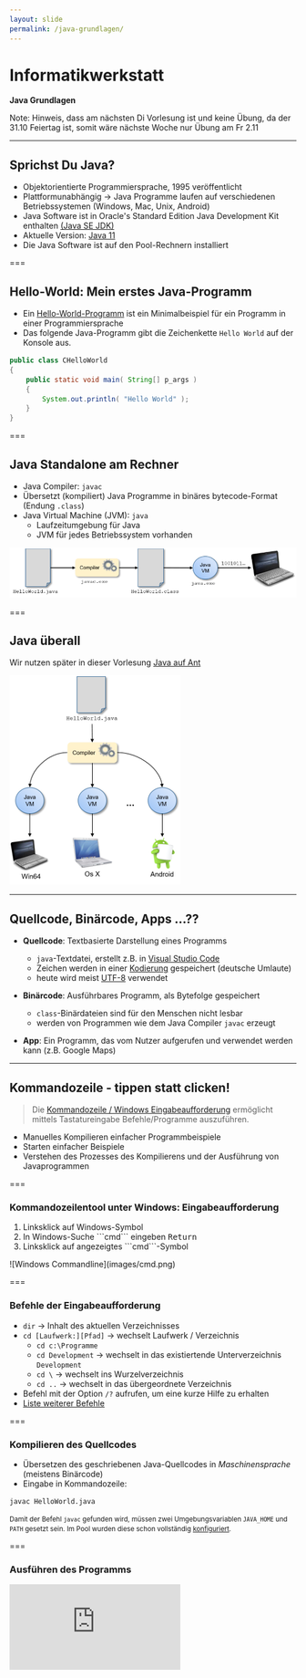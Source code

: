```yaml
---
layout: slide
permalink: /java-grundlagen/
---
```


# Informatikwerkstatt
__Java Grundlagen__

Note: Hinweis, dass am nächsten Di Vorlesung ist und keine Übung, da der 31.10 Feiertag ist, somit wäre nächste Woche nur Übung am Fr 2.11

---

## Sprichst Du Java?

* Objektorientierte Programmiersprache, 1995 veröffentlicht
* Plattformunabhängig &rarr; Java Programme laufen auf verschiedenen Betriebssystemen (Windows, Mac, Unix, Android)
* Java Software ist in Oracle's Standard Edition Java Development Kit enthalten [(Java SE JDK)](https://www.oracle.com/technetwork/java/javase/overview/index.html)
* Aktuelle Version: [Java 11](http://jdk.java.net/11/)
* Die Java Software ist auf den Pool-Rechnern installiert

===

## Hello-World: Mein erstes Java-Programm

- Ein [Hello-World-Programm](https://de.wikipedia.org/wiki/Hallo-Welt-Programm) ist ein Minimalbeispiel für ein Programm in einer Programmiersprache
- Das folgende Java-Programm gibt die Zeichenkette ```Hello World``` auf der Konsole aus.

```java
public class CHelloWorld
{
	public static void main( String[] p_args )
	{
		System.out.println( "Hello World" );
	}
}
```

===

## Java Standalone am Rechner
 
- Java Compiler: ```javac```
- Übersetzt (kompiliert) Java Programme in binäres bytecode-Format (Endung ```.class```)
- Java Virtual Machine (JVM): ```java```
    - Laufzeitumgebung für Java
    - JVM für jedes Betriebssystem vorhanden

![Build-Prozess](images/java-process.png#center)

===

## Java überall

Wir nutzen später in dieser Vorlesung [Java auf Ant](/android-grundlagen/)

![Deployment](images/java-cross-pf.png#center)

---

## Quellcode, Binärcode, Apps ...??

- **Quellcode**: Textbasierte Darstellung eines Programms
    - ```java```-Textdatei, erstellt z.B. in [Visual Studio Code](https://code.visualstudio.com/)
   	- Zeichen werden in einer [Kodierung](https://de.wikipedia.org/wiki/Zeichenkodierung) gespeichert (deutsche Umlaute)
    - heute wird meist [UTF-8](https://de.wikipedia.org/wiki/UTF-8) verwendet

- **Binärcode**: Ausführbares Programm, als Bytefolge gespeichert
    - ```class```-Binärdateien sind  für den Menschen nicht lesbar
    - werden von Programmen wie dem Java Compiler ```javac``` erzeugt

- **App**: Ein Programm, das vom Nutzer aufgerufen und verwendet werden kann (z.B. Google Maps)

---

## Kommandozeile - tippen statt clicken!

> Die [Kommandozeile / Windows Eingabeaufforderung](https://de.wikipedia.org/wiki/Kommandozeile) ermöglicht mittels Tastatureingabe Befehle/Programme auszuführen. 

- Manuelles  Kompilieren einfacher Programmbeispiele
- Starten einfacher Beispiele
- Verstehen des Prozesses des Kompilierens und der Ausführung von Javaprogrammen

===

### Kommandozeilentool unter Windows: Eingabeaufforderung

<div class="flex">
<div><ol><li>Linksklick auf Windows-Symbol</li><li>In Windows-Suche ```cmd``` eingeben <kbd>Return</kbd></li><li>Linksklick auf angezeigtes ```cmd```-Symbol</li></ol></div>
<div>
![Windows Commandline](images/cmd.png)
</div>
</div>

===

### Befehle der Eingabeaufforderung

- ```dir``` &rarr; Inhalt des aktuellen Verzeichnisses
- ```cd [Laufwerk:][Pfad]``` &rarr; wechselt Laufwerk / Verzeichnis
	- ```cd c:\Programme```
	- ```cd Development``` &rarr; wechselt in das existiertende Unterverzeichnis ```Development```
    - ```cd \``` &rarr; wechselt ins Wurzelverzeichnis
    - ```cd ..``` &rarr; wechselt in das übergeordnete Verzeichnis
- Befehl mit der Option ```/?``` aufrufen, um eine kurze Hilfe zu erhalten
- [Liste weiterer Befehle](https://de.wikibooks.org/wiki/Batch-Programmierung:_Wichtige_DOS-Kommandos)

===
 
### Kompilieren des Quellcodes

- Übersetzen des geschriebenen Java-Quellcodes in _Maschinensprache_ (meistens Binärcode)
- Eingabe in Kommandozeile:

```shell
javac HelloWorld.java
```

<small>Damit der Befehl ```javac``` gefunden wird, müssen zwei Umgebungsvariablen ```JAVA_HOME``` und ```PATH``` gesetzt sein. Im Pool wurden diese schon vollständig [konfiguriert](https://docs.oracle.com/javase/10/install/installation-jdk-and-jre-microsoft-windows-platforms.htm). </small>

===

### Ausführen des Programms

<iframe class="video" src="https://player.vimeo.com/video/287916699" frameborder="0" webkitallowfullscreen mozallowfullscreen allowfullscreen />

```shell
java HelloWorld
```

---

## @Let's try

1. Starte _Visual Studio Code_
2. Erstelle leere Datei mit dem Namen ```CHelloWorld.java```
3. Kopiere oder schreibe den Beispielcode des [Hello-World-Programms](#/1/1) __exakt wie angegeben__ in die Datei
4. Speichere die Datei auf dem Desktop
5. Öffne die _Eingabeaufforderung_
6. Schau mittels ```dir``` wo der Desktop ist
7. Wechsel mit ```cd``` auf den Desktop
8. Kompiliere das Programm
9. Führe das Programm aus

---

## Aufbau eines Java-Programms

- Betrachten wir noch einmal unser [HelloWorld-Programm](#/1/1)
- Quelldatei enthält Klasse ```CHelloWorld```
    - *Achtung*: Groß-/Kleinschreibung wird in Java generell unterschieden!
- Die ```CHelloWorld``` Klasse hat eine [Methode](/oop-grundlagen/#/6) ```main``` zum Starten des Programms 

===

### Klassen 
	
- Zentrale Einheit der [objektorientierten Programmierung](/oop-grundlagen/). 
- Programmcode ist in Klassen organisiert
- Jede Klasse hat einen Namen (z.B. ```CHelloWorld```)
- Konvention: Name der Klasse = Name der Quelldatei, die die Klasse enthält und Prefix ```C``` für Klasse / Class

===

### Methoden

- Strukturieren den Code einer Klasse
- [Methode](/oop-grundlagen/#/8) beschrieben durch
	- Rückgabewert (```void``` = Methode gibt keinen Wert zurück)
	- Name (```main```)
	- Eingabeparameter (optional), beschrieben durch 
		- Typ, z.B. ```String[]``` bezeichnet Liste ([Array](#/14)) von Zeichenketten
		- Name ```p_args``` 
	- Rumpf mit Anweisungen, in ```{ ... }``` eingefasst
- [Methoden](/oop-grundlagen/#/8) und Klassen können außerdem sog. Modifikatoren haben (z.B. ```public```, oder ```public static``` (siehe [Objekt-Orientierte Programmierung Grundlagen](/oop-grundlagen/))

---

## Java Schlüsselwörter

* Java besitzt [50 reservierte Schlüsselwörter](https://en.wikipedia.org/wiki/List_of_Java_keywords), die in der Sprachdefinition festgelegt sind.
* Sie definieren den Grundwortschatz der Programmiersprache, grundlegende Befehle
* Im [HelloWorld-Programm](#/1/1) haben wir bereits einige davon kennen gelernt: ```public```, ```class```, ```static```, ```void```
* Schlüsselwörter dürfen nicht als Variablen-, Funktions-, Methoden-, Klassennamen benutzt werden

---

## Datentypen

- Alle Daten, die in Java-Programmen verarbeitet werden, müssen einen wohldefinierten Datentyp haben
- Jeder Datentyp hat einen Namen und definiert einen Wertebereich
- Java enthält vordefinierte (primitive) Basisdatentypen 

===

### Standard-Datentypen

| Datentyp | Wertebereich | Größe |
|--|--|
| boolean | ```true``` und ```false``` | 1 Byte |
| byte | Ganze Zahlen ($\mathbb{Z}$) von -128 bis 127 | 1 Byte |
| int| Ganze Zahl ($\mathbb{Z}$) | 4 Byte | 
| double| Fliesskommazahl ($\mathbb{R}$) | 8 Byte | 
| char | Einzelne Zeichen z.B. `'a'` | 2 Byte  |
| String| Zeichenkette z.B. `"Hello World!"` | dynamisch, max. $2^{31}-1$ Zeichen |

===

### @Profis

Warum  gibt es verschiedene Datentypen für Zahlenwerte?
Man könnte doch für alles `double` verwenden ...

---

## Variablen

> Variablen sind Kartons im Speicher, in die wir etwas rein tun können. Es gibt spezielle Kartons für Schuhe, große Kartons für den TFT Monitor mit Polsterung... Datentypen bestimmen, welche Art des Wertes in die Variable rein kommt

```java    
public class CHelloWorld
{

    public static void main( String[] p_args )
    {
        // Variable wird Methode als Parameter übergeben
        final String l_message = "Hello World";
        System.out.println( l_message );
    }
}
```

===

### Zuweisung

<span class="rrd" data-rrd="Diagram( Optional( Terminal('final'), 'skip'), NonTerminal('Datentyp'),NonTerminal('Variablenname'),Optional(Sequence(Terminal('='),Choice(0,Sequence(Terminal('new'),NonTerminal('Klasse')),NonTerminal('Wert'))), 'skip'),Terminal(';'))"></span>

- _Variablendeklaration_ ist der Teil _vor_ dem ```=```
- _Variablenzuweisung_ ist der Teil _hinter_ dem ```=```
- ```=``` nennt man Zuweisungsoperator, es wird von rechts nach links gelesen, d.h. das was auf der rechten Seite steht, wird in die links stehende Variable geschrieben
- Modifikator ```final``` ermöglicht Variablen nicht _schreibbar_ zu machen, d.h. der Wert ist unveränderbar

===

### Verwendung von Variablen bei Aufrufen

- Die Variable `l_message` wird deklariert und ihr Wert direkt zugewiesen
- Der Wert der Variable wird dann an die [Methode](/oop-grundlagen/#/8) ```println``` übergeben und dort weiterverarbeitet.

```java	
public static void main( String[] p_args )
{
        // Variable wird Methode als Parameter übergeben
        final String l_message = "Hello World";
        System.out.println( l_message );
}
```

=== 

### main-Methode
 
- Programme wie unser [HelloWorld-Beispiel](#/1/1) , die eine ```main```-[Methode](/oop-grundlagen/#/8) haben, sind *ausführbar*.
- Ausführung: Aufruf / Abarbeitung, des Inhaltes von ```main```
- Das Argument ```String[] p_args``` kann genutzt werden, um bei dem Aufruf des Programms über die Kommandozeile Parameter an es zu übergeben.

---

## Typumwandlung

Typumwandlung (engl. *Casting*) ist die Umwandlung eines Datentyps in einen anderen

```java
public class CTypeUmwandlung
{
    public static void main( final String[] p_args )
    {
        final byte l_byte = 1;

        // implizites Casting
        final int l_toint = l_byte;
        final double l_todouble = l_toint;

        System.out.println( "Ausgabe: " + l_byte + "    " + l_toint + "    " + l_todouble );
    }
}
```

===

### @Let's try

1. Erstelle ein Programm aus dem [gezeigtem Code](#/9)
2. Kompiliere das Programm und führe es aus 

&rArr; Was beobachtest Du?

===

### @Let's try

1. Ergänze in das [Programm](#/9) als letzte Zeilen

    ```java
    final String l_text = Integer.toString( l_toint );
    System.out.println( "Textausgabe: " + l_text );
    ```

2. Kompiliere das Programm und führe es aus 

&rArr; Was beobachtest Du? Wie kannst Du es erklären?

&rArr; Versuche, das Programm so umzuschreiben, dass es mit der Variable ```l_todouble``` funktioniert?

---

### Implizites vs. explizites Casting

- *Erweiterndes Casting* (```int``` &rarr; ```double```) &rarr; Compiler führt es automatisch durch (implizites Casting)
- *Einschränkendes Casting* (```double``` &rarr; ```int```) &rarr; muss explizit vom Programmierer gemacht werden
- Bei einem expliziten Casting können [Runtime-Fehler](#/18) auftreten

    ```java
    final double l_pi =  3.14159;
    //explizites casting
    final int l_pi_int = (int) l_pi;
    ```

- *Schlechter Code-Stil*, da ein _expliziter Cast_ immer ein Hinweis auf einen nicht richtig definierten Typ ist, besser ist 
ein generischer Typ

    ```java
    final Number l_pi = 3.14159;
    final int l_pi_int = l_pi.intValue();
    final double l_pi_double = l_pi.doubleValue();
    ```
    
===
    
### @Let's try

Führe den [Code](#/10/2) aus und gib die Werte von `l_pi_int` und `l_pi` aus! Was beobachtest Du?

Note: kein Compiler-Fehler, aber nur ganzzahliger Anteil!

---

## Größer, Kleiner, Gleich - Vergleiche und Operatoren

- In Java kann man eine größe Anzahl von [Standard-Operatoren](https://de.wikibooks.org/wiki/Java_Standard:_Operatoren) nutzen
- Einen kennen wir schon: Operator ```A=B``` weist ```A``` den Wert in ```B``` zu 
- Mit arithmetischen Operatoren (z.B. ```+```, ```-```) kann man rechnen. Übersicht [hier](https://de.wikibooks.org/wiki/Java_Standard:_Operatoren#Arithmetische_Operatoren)
- Vergleichs-Operatoren (z.B. ```>```, ```!=```, ```>=```) drücken Bedingungen für Verzweigungen eines Programms aus. Übersicht [hier](https://de.wikibooks.org/wiki/Java_Standard:_Operatoren#Operatoren_f%C3%BCr_Vergleiche)
- Übliche mathematische Präzedenzregeln für Operatoren (z.B. "Punktrechnung vor Strichrechnung"). Übersicht [hier](https://de.wikibooks.org/wiki/Java_Standard:_Operatoren)
- Im Zweifelsfall: Klammern setzen!

===

### @Let's try

```java
int i = 2;
int j = 2 * i;
int k = 4 * ( i + j) / 2;
int l = 4 * i + j / 2;
System.out.println("k = " + k);
System.out.println("l = " + l);
```
    
===

### Test auf Gleichheit

- Vorsicht beim Test auf Gleichheit bei Objekten
- Operator `==` prüft Gleichheit der Speicherstellen

    ```java
    int  i=1;
    int  j=1;
    // Ergebnis: true
    System.out.println( i == j );
    ```

- bei String und anderen Objekten: Test mit [Methode](/oop-grundlagen/#/8) `equals()`

    ```java
    // neues String-Objekt wird erzeugt
    String s1 = new String("maus");
    String s2 = new String("maus");

    // false
    System.out.println( s1 == s2 );
    // true
    System.out.println( s1.equals( s2 ) ); 
    ```

&rArr; Kannst Du dieses Ergebnis erklären?

Note: In ```s1.equals(s2)``` muss ```s1``` initialisiert sein &rarr; prüfen mit ```Objects.nonNull(s1)```

---

## Bedingte Anweisungen - if-else

<span class="rrd" data-rrd="Diagram( Sequence( Terminal('if'), NonTerminal('( Bedingung )'), NonTerminal('{ ... }'), Optional( Sequence( Terminal('else'), NonTerminal('{ ... }') ) ) ) )"</span>

- Blöcke mit mehreren Anweisungen in geschweifte Klammern einfassen!
- Wenn Bedingung erfüllt ist, wird Anweisungsblock ausgeführt; sonst übersprungen.

    ```java
    int a = 2;
    if ( a > 0 ) 
        System.out.println( a + " ist positiv" );

    if ( a <= 0 ) 
        System.out.println(a + "ist nichtpositiv");
    ```

- Entweder-Oder
    
    ```java
    if ( a > 0 ) 
        System.out.println(a + " ist positiv");
    else 
        System.out.println(a + "ist nichtpositiv");
    ```

===

### Ternärer Operator - if-else Kurzform

<span class="rrd" data-rrd="Diagram( Sequence( NonTerminal('Bedingung'), Terminal('?'), NonTerminal('Wert bei True'), Terminal(':'), NonTerminal('Wert bei False') ) )"></span>

- Als Zuweisung 

    ```java
    String l_result = (a > 0) ? "Wert ist positiv" : "Wert ist nicht positiv";
    ```

- Oder etwas eleganter als Parameter

    ```java
    System.out.println(a + " ist " + ((a > 0) ? "positiv" : "nichtpositiv"));
    ```

===

## @Let's try

1. Erstellt eine Klasse ```Example1``` (Datei ```Example1.java```) mit einer ```main```-Methode.
2. Probiert die obigen Beispiele für ```if-else``` und den ternären Operator aus!

===

### @Profis

1. Macht Euch mit der ```switch-case``` Anweisung vertraut, siehe [Link](https://docs.oracle.com/javase/tutorial/java/nutsandbolts/switch.html)!
2. Schreibt ein selbstgewähltes Beispielprogramm, das ```switch-case``` nutzt!

---

## @Home

Betrachte die beiden folgenden ```if-else``` Anweisungen

1. Überlege, welcher Teil der Anweisungen ausgeführt wird u. warum 
2. Schreibe für jede Anweisung ein Java-Programm; wähle geeignete Ausgaben, um die Ausführung nachvollziehen zu können.

```java
// Anweisung 1				
int a = 5;
int b = 6;	
if ( a < b )
{ 
    a = b; 
}			
else
{
    b = a;
}
```

```java
// Anweisung 2
int a = 5;
int b = 6;
int c = 7;
if (a > b )
{
   a = b;
}
else
{
	if ( a < c ) 
    { 
        a = c; 
    }
}
```
    
Note: Anweisung 1: 5<6, also wird a=b ausgeführt (if-Zweig) Anweisung 2: a <= b, deshalb zunächst else-Zweig, dann wg a < c der if-Zweig

---

## Arrays

- Container mit fester Anzahl von Werten (Details [hier](https://docs.oracle.com/javase/tutorial/java/nutsandbolts/arrays.html))
- alle Elemente sind vom [gleichen Typ](#/7)
- Arrays können in andere Arrays verschachtelt werden
- Elemente über eine Index-Variable beginnend bei 0 bis _Anzahl Elemente - 1_
- Beispiel aus [HelloWorld](#/1/1):  ```String[] p_args```

![Array Aufbau](images//array.png)

===

### Array anlegen / initialisieren

- Eindimensionaler Array &rarr; Aufzählung in geschweiften Klammern

    ```java
int[] l_highscores = {1000, 850, 600};
    ```

- Eindimensionaler Array &rarr; leeren Array erzeugen und einzeln mit Werten füllen

    ```java
int[] l_highscores = new int[10];
l_highscores[0] = 471;   ```

- Mehrdimensionaler Array &rarr; leerer Array mit ```new``` und zwei Größen erzeugt

     ```java
// Namenstabelle mit 10 Zeilen, 15 Spalten
String[][] l_tabelle = new String[10][15];
l_tabelle[7][8] = "Steffi";
    ```

===

### Zugriff auf Array mit ```new```

- Adressieren des gesuchten Feldes mit Indexvariable

```java
int[] l_highscores = {1000, 850, 600};

// Variable erhält den Wert aus dem ersten Element 1000
final int l_erstes = l_highscores[0];
```

- Arrayelemente durchlaufen (iterieren) mit `for`-Schleife

```java
for ( int i = 0; i < l_highscores.length; i++ )
    System.out.println(l_highscores[i]); 
```

- Häufiger Fehler: Ungültiger Wert für Index &rarr; führt zu Laufzeitfehler

```java
final int[] highscores = {1000, 850, 600};
//Zugriff auf viertes Element, das nicht existiert
final int l_wert = highscores[3]; 
``` 

===

### Collections

<!-- Packages haben wir noch nicht eingeführt ... -->
<!-- was ist es, kurz fassen und auf Listen & Sets beschränken -->

- Datenstrukturen (hier [Collections](https://docs.oracle.com/javase/tutorial/collections/index.html)), als Java Bibliothek, werden zur Speicherung von Daten verwendet
- Beispiel Liste: Klasse ```java.util.ArrayList``` &rarr; dynamischer Array (keine feste Länge)

```java
// importiere die Klasse
import java.util.ArrayList; 

public class CMeineListe
{
    public static void main( final String[] p_args )
    {
        // erzeuge neue Liste
        final ArrayList<String> l_betreuer  =  new  ArrayList<>();

        // füge Elemente ein
        l_betreuer.add( "Phil" );
        l_betreuer.add( "Steffi");
        l_betreuer.add( "Jörg" );

        // gib alle Elemente aus (for-Schleife s.u.)
        for ( final String l_name : l_betreuer)
            System.out.println( l_name );
    }
}
```

===

### @Let's try
 Schreibe zunächst ein kleines Programm, in dem Du 

1. einen ```Array``` deiner Wahl deklarierst,
2. ihn initialisierst,
3. seine Werte ausliest und ausgibst 

===
    
### @Profis

Schreibe ein weiteres Programm, in dem Du 

1. eine ```ArrayList``` deiner Wahl deklarierst
2. sie mit Werten füllst
3. und  ihre Werte ausliest und ausgibst 

---

## Spiel's noch einmal, Sam ... - Schleifen

<!-- for, while und do-while Schleifen, wann benutzt man was anhand eines einfachen zu erklärenden Beispiels -->
- Mit Schleifen könnt Ihr eine Codesequenz mehrfach ausführen
- Z.B. alle Elemente einer Liste ausgeben
- Schleifen haben eine Abbruchbedingung (z.B. Ende der Liste erreicht)
- Es gibt auch Endlosschleifen (s.u.).
- Java bietet unterschiedliche Kontrollstrukturen für Schleifen, z.B.
	- ```for``` (etwas veraltet)
	- ```for each``` 
	- ```while```
	- ```do while``` (erzwingt mindestens einen Durchlauf) 

===

### For each

- die ```for each```-Schleife haben wir im obigen ```ArrayList```-Beispiel schon kennengelernt
- Sie dient zum einfachen Durchlaufen listenartiger Datenstrukturen und Arrays
- Anm.: Das Wort "each" kommt darin nicht vor. Man nennt sie so, um sie von der ```for```-Schleife zu unterscheiden

```java
final ArrayList<String> someList = new ArrayList<>();
// füge "Äpfel", "Birnen", "Pflaumen" zu someList hinzu
for ( final String item : someList )
    System.out.println(item);
```

<small>Da im Rumpf der `for each` Anweisung nur Kopien der Listenelemente verarbeitet werden, kann man damit keine Elemente der Liste ändern oder löschen!</small>

===

### While / Do-While

- Wenn die Anzahl der Wiederholungen eines Codeblocks nicht vorab bekannt ist, sondern nach jedem Durchlauf eine Bedingung überprüft werden muss, nutzen wir die `while-`Schleife
- z.B. wir schauen so lange alle 5 Sekunden in den Briefkasten, bis ein Brief drinnen liegt

```
// Pseudocode - dient nur zum Erklären des Prinzips
// Zum Speichern der Mail
Mail m = null{ // Mache weiter, solange noch keine Mail da ist
        
while ( Objects.isNull(m) )
{
    // Schaue nach Mail
    m = Mailbox.lookup(); 
    // Warte 5 Sekunden
    Thread.sleep(5000); 
}    
// Endlich!! Wir können unsere Mail lesen
m.read();
```

- Und hier noch ein Beispiel für `do-while`

```java
int count = 1;
// der Rumpf der Schleife wird bei do-while mindestens einmal ausgeführt
do
{ 
    System.out.println( "Count is: " + count );
    count++;
}
while ( count < 11 ); 
```

---

## Infinity Loop

Wie kann man ein Programm erzeugen, das nie anhält?
&rarr; Antwort: Whileschleife, die nie abbricht<sup>1</sup>

```java
while ( true )
{
    // einatmen  ... ausatmen
}
```
     
- Es gibt Fälle, in denen Endlosschleifen beabsichtigt sind.
- Manchmal entstehen sie aber unbeabsichtigt - durch Programmierfehler

<small>Das lernt man noch einmal in der _Informatik 3 - theoretische Informatik_ bei dem Thema [Halteproblem](https://de.wikipedia.org/wiki/Halteproblem)</small>

===

### Oh weh, was macht mein Programm??
 
```java
public class Endless
{
    public static void  main( String[] p_args )
    {
        int n = 0;
        int m = 0;
        while ( n < 11 )
        {
           System.out.println("Count is: "  + n);
           m++;
        }
    }
}
    ```
     
- Endlosschleifen sind ein einfaches Rezept <i class="em em-astonished"></i>, die CPU komplett auszulasten
- Wenn Ihr das Programm über die Eingabeaufforderung gestartet habt, könnt Ihr es dort mit der Tastenkombination <kbd>Strg</kbd>+<kbd>C</kbd> beenden.
- Manchmal ist es aber nicht so einfach ...

===

### Kill it - Der Task-Manager

Wenn ein Programm "hängt", ist es manchmal unvermeidbar, den Prozess zu beenden, in dem das Programm läuft

1. Rechtsklick auf Datumsanzeige in Windows-Taskleiste
2. Im Menu Task-Manager auswählen
3. "Hängenden" Prozess (hier: Windows-Befehlsprozessor) suchen
4. Rechtsklick  darauf, "Task beenden" auswählen
5. Fertig!

===

### Just Kill-it now

<iframe class="video" src="https://player.vimeo.com/video/288322168" frameborder="0" webkitallowfullscreen mozallowfullscreen allowfullscreen />

---

## @Let's try

- Versuche, die obigen Beispiele selbst zum Laufen zu bringen. 
	- for each, 
	- while / do while
	- Endlosschleife und Folgenbeseitigung

---

### @Profis - Lambda-Expression & Streaming-API

- Wer sich gerade langweilt, weil alles viel zu einfach ist:
- Macht Euch selbst mit zwei fortgeschritteneren Konzepten für die effiziente (und parallele) Verarbeitung großer Datenstrukturen / Datenmengen in Java vertraut.
	- [Lambda-Ausdrücke](https://docs.oracle.com/javase/tutorial/java/javaOO/lambdaexpressions.html)
	- [Java Streaming](https://www.oracle.com/technetwork/articles/java/ma14-java-se-8-streams-2177646.html)
- Quellen zum "Reinschnuppern":
	- [Erste Schritte](https://blog.codecentric.de/2013/10/java-8-erste-schritte-mit-lambdas-und-streams/)
	- [java 8 streams](https://www.baeldung.com/java-8-streams)
	- [Stream tutorial](https://winterbe.com/posts/2014/07/31/java8-stream-tutorial-examples/)

---

## Fehler - Exception

- Fehler in Programmen, z.B.
	- Division durch 0
	- Zugriff auf einen nicht existierenden Array-Index
	- Zugriff auf ein noch nicht erzeugtes Objekt
- Diese Fehler werden in Java als _Exception_ (Ausnahme) bezeichnet 
- Sie treten zur Laufzeit ein (deshalb: [RuntimeException](https://docs.oracle.com/javase/10/docs/api/index.html?java/lang/RuntimeException.html))
- Unbehandelt führen sie zu  Abstürzen oder unerwünschten Programmzuständen 
- In Java werden Ausnahmen von der JVM oder von Java-Programmen "geworfen" (throw) 

===

### @Let's try: Ein Beispiel

Lasst das folgende Beispiel laufen - was passiert?

```java
public class Div0Fehler
{
    public  static  void  main( String[] p_args )
    {
        int  zaehler = 5;
        int  nenner = 0;
        int  ergebnis  = zaehler / nenner;
        System.out.println("Ergebnis: "  + ergebnis);
    }
}
```

===

### Fang den Fehler - try-catch

- Java verwendet das sogenannte _Try-Catch Modell_ zur Ausnahmebehandlung
- Code, in dem eine Ausnahme auftreten kann, wird in einen _Catch_-Block eingeschlossen.
- Dahinter wird ein _Try_-Block angegeben, der bestimmt, was im Falle des Auftretens von Ausnahmen zu tun ist.
- Wir erweitern den Rumpf der ```main```-Methode unserer `Div0Fehler`-Klasse
    
    ```java
      int  ergebnis=0;
      try{ //
        int  zaehler=5;
        int  nenner=0;
        ergebnis = zaehler / nenner;
      } 
      catch (ArithmeticException  e)
      { 
        // try-Block wird beendet!
        System.out.println(e.toString());
        System.out.println("Sorry, Du hast durch null geteilt! Probiere es nochmal!");
      }
      System.out.println("Ergebnis: "  + ergebnis);
    ```

- So kann der Programmierer sinnvoll auf Ausnahmen reagieren 

===

### @Profis: Diskussion

- Ist es sinnvoll, auf Laufzeitfehler wie z.B. Division durch Null mit try-catch zu reagieren?
- Wie könnte man den Fall sinnvoll abfangen, in dem der Nenner von einem Benutzer eingegeben wird?

Note: 1. Frage: eher sinnvoll für nutzerdefinierte DomänenExceptions, die mögliche aber inkorrekte Situationen (wie z.B. NutzerId unbekannt bei einer Registrierung) abbilden. -- 2. Frage Sicherstellen, dass das Programm korrekt aufgerufen wird: vor der Ausführung Eingabetypen prüfen

---

## Stil ist alles

- Damit Programme für andere lesbar sind, gibt es eine Reihe von Regeln und Konventionen bezüglich der Namensgebung und Groß-Klein-Schreibung
- In Java sind sie in sogenannten Coding Style Guides zusammengefasst
- Beispiel: [Google Java Coding Style](https://google.github.io/styleguide/javaguide.html)
- Nachfolgend listen wir ein paar ausgewählte Konventionen auf

===

### Konventionen zur Namensgebung 

- Bei Variablennamen ist Groß-/Kleinschreibung relevant: 
	- ```text``` und ```Text``` sind unterschiedliche Variablen
- Variablen dürfen nur Zahlen, Buchstaben, oder \_ enthalten
- Konstanten i.d.R. in Großbuchstaben, Teilworte mit \_ getrennt, z.B. ```final String APP_NAME = “Meine App“;```
- Konventionen
	- Variablen- und Methodennamen beginnen mit Kleinbuchstaben, z.B. ```liste```, ```main``` <!-- $, \_ bei Variablen hab ich hier weggelassen, zuviel Detail -->
	- Klassennamen beginnen mit Großbuchstaben
	- Besteht ein Name aus mehreren Worten, werden die Anfangsbuchstaben der inneren Worte  groß geschrieben (= CamelCase), z.B.
	- Variable: ```highScoreListe```
	- Methode: ```onCreate()```
	- Klasse: ```ArrayIndexOutOfBoundsException```

---

## @Home

1. Installation [Java Development Kit](https://www.oracle.com/technetwork/java/javase/downloads/index.html)
2. [Setzen der Umgebungsvariablen](https://www.java.com/de/download/help/path.xml) ```JAVA_HOME``` und ```PATH```
3. Installation [Visual Studio Code](https://code.visualstudio.com/)

---

## @Home / Übung

Im Abschnitt über Arrays haben wir das Problem kennengelernt, dass mit ungültigen (zu großen oder negativen) Array-Indizes auf Elemente eines Arrays zugegriffen wird

1. Schreibt ein Programm, in dem eine solche Situation auftritt
2. Wie heisst die Exception, die hier "geworfen" wird?
3. Überlegt, wie die Situation behandelt werden kann
4. Erstellt einen entsprechenden Try-Catch-Block
5. Kompiliert das Programm und lasst es laufen

---

## @Home / Übung

Schreibt ein Programm, das zwei Argumente von der Kommandozeile einliest, einen String und eine Zahl, und das den String so oft auf der Kommandozeile ausgibt, wie die Zahl angibt.

- Prüft die Typen der Eingaben
- Bei einem leeren String sollte eine Fehlermeldung ausgegeben werden, dass der String leer ist
- Wenn die Zahl $\leq 0$ ist, dann soll eine passende Fehlermeldung ausgegeben werden
* Wenn die Argumentanzahl nicht stimmt, soll auch eine passende Meldung ausgegeben werden
* Wenn bei der Umwandlung des Textes in eine Zahl ein Fehler auftritt, dann soll auch eine verständliche Fehlermeldung ausgegeben werden

---

## @Home / Übung

Schreibt ein Programm, dass zwei ganze Zahlen A und B von der Kommandozeile einliest und (1) das Ergebnis der ganzzahligen Division der beiden Zahlen sowie (2) den Rest der ganzzahligen Division ausgibt.

* Prüft Typen und Anzahl der Eingaben (insbesondere Anforderung:  *ganze* Zahl!)
* Gebt eine entsprechende Fehlermeldungen aus
